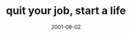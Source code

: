 ---
layout: base.njk
title : 'quit your job, start a life' 
view_title : 'quit your job, start a life' 
year : '2001' 
date : '2001-08-02' 
img_file : '/drawing/newsun.png' 
html_file : 'startalife' 
next_html : 'insideme.html' 
year_order : '172' 
permalink : "title/{{html_file}}.html"
---